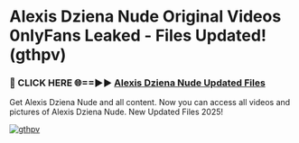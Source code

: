 # Alexis Dziena Nude Original Videos 0nlyFans Leaked - Files Updated! (gthpv)

<h3>🔴 CLICK HERE 🌐==►► <a href="https://tinyurl.com/yrmya6cz" rel="nofollow">Alexis Dziena Nude Updated Files</a></h3>

Get Alexis Dziena Nude and all content. Now you can access all videos and pictures of Alexis Dziena Nude. New Updated Files 2025!

[![gthpv](https://i.imgur.com/FMdXYCs.gif)](https://tinyurl.com/yrmya6cz)
